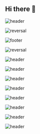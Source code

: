 ## Hi there 👋

<!--
**shynewsky/shynewsky** is a ✨ _special_ ✨ repository because its `README.md` (this file) appears on your GitHub profile.

Here are some ideas to get you started:

- 🔭 I’m currently working on ...
- 🌱 I’m currently learning ...
- 👯 I’m looking to collaborate on ...
- 🤔 I’m looking for help with ...
- 💬 Ask me about ...
- 📫 How to reach me: ...
- 😄 Pronouns: ...
- ⚡ Fun fact: ...
-->

![header](https://capsule-render.vercel.app/api?type=speech&color=gradient&customColorList=20&height=300&section=header&text=Reform&fontSize=90)

![reversal](https://capsule-render.vercel.app/api?type=rect&text=RECT&fontAlign=30&fontSize=30&desc=Use%20theme&descAlign=60&descAlignY=50&theme=radical)

![footer](https://capsule-render.vercel.app/api?section=footer)

![reversal](https://capsule-render.vercel.app/api?type=slice&reversal=true&color=gradient)

![header](https://capsule-render.vercel.app/api?height=400)

![header](https://capsule-render.vercel.app/api?text=Hello%World!)

![header](https://capsule-render.vercel.app/api?height=400&text=Hello%20World!&desc=Hello%20capsule%20render)

![header](https://capsule-render.vercel.app/api?type=rounded&color=gradient&text=%20asdf%20&height=300&fontSize=100&textBg=true)

![header](https://capsule-render.vercel.app/api?text=capsule_render&animation=fadeIn)

![header](https://capsule-render.vercel.app/api?text=Hello%World!&fontColor=d6ace6)

![header](https://capsule-render.vercel.app/api?text=Hello%World!&fontSize=40)

![header](https://capsule-render.vercel.app/api?text=Hello%World!&fontAlign=70)

